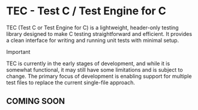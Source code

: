 # TEC - Test C / Test Engine for C
TEC (Test C or Test Engine for C) is a lightweight, header-only testing library
designed to make C testing straightforward and efficient. It provides a clean
interface for writing and running unit tests with minimal setup.

> [!IMPORTANT]
> TEC is currently in the early stages of development, and while it is somewhat
> functional, it may still have some limitations and is subject to change.
> The primary focus of development is enabling support for multiple test files
> to replace the current single-file approach.

## COMING SOON
